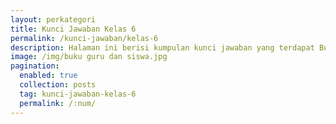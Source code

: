 ```yaml
---
layout: perkategori
title: Kunci Jawaban Kelas 6
permalink: /kunci-jawaban/kelas-6
description: Halaman ini berisi kumpulan kunci jawaban yang terdapat Buku Sekolah Elektronik (BSE) Satuan Pendidikan SD Kelas 6
image: /img/buku guru dan siswa.jpg
pagination: 
  enabled: true
  collection: posts
  tag: kunci-jawaban-kelas-6
  permalink: /:num/
---
```

